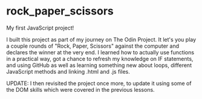 # rock_paper_scissors
My first JavaScript project!

I built this project as part of my journey on The Odin Project. It let's you play a couple rounds of "Rock, Paper, Scissors" against the computer and declares the winner at the very end. I learned how to actually use functions in a practical way, got a chance to refresh my knowledge on IF statements, and using GitHub as well as learning something new about loops, different JavaScript methods and linking .html and .js files. 

UPDATE: I then revisited the project once more, to update it using some of the DOM skills which were covered in the previous lessons. 


